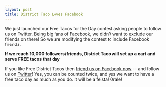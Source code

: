 ```yaml
---
layout: post
title: District Taco Loves Facebook
---
```


We just launched our Free Tacos for the Day contest asking people to follow us on Twitter. Being big fans of Facebook, we didn't want to exclude our friends on there! So we are modifying the contest to include Facebook friends.

**If we reach 10,000 followers/friends, District Taco will set up a cart and serve FREE tacos that day**

If you like Free District Tacos then [friend us on Facebook now](http://facebook.com/districttaco) -- and follow us on [Twitter](http://twitter.com/districttaco)! Yes, you can be counted twice, and yes we want to have a free taco day as much as you do. It will be a feista! Orale!


